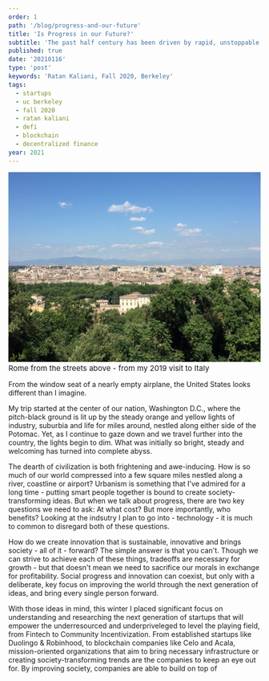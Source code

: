 ```yaml
---
order: 1
path: '/blog/progress-and-our-future'
title: 'Is Progress in our Future?'
subtitle: 'The past half century has been driven by rapid, unstoppable innovation, but will the next 50 be the same?'
published: true
date: '20210116'
type: 'post'
keywords: 'Ratan Kaliani, Fall 2020, Berkeley'
tags:
  - startups
  - uc berkeley
  - fall 2020
  - ratan kaliani
  - defi
  - blockchain
  - decentralized finance
year: 2021
---
```


![roma](roma.jpg '')
<span style="font-size: 15px;">Rome from the streets above - from my 2019 visit to Italy</span>

From the window seat of a nearly empty airplane, the United States looks different than I imagine. 

My trip started at the center of our nation, Washington D.C., where the pitch-black ground is lit up by the steady orange and yellow lights of industry, suburbia and life for miles around, nestled along either side of the Potomac. Yet, as I continue to gaze down and we travel further into the country, the lights begin to dim. What was initially so bright, steady and welcoming has turned into complete abyss. 

The dearth of civilization is both frightening and awe-inducing. How is so much of our world compressed into a few square miles nestled along a river, coastline or airport? Urbanism is something that I've admired for a long time - putting smart people together is bound to create society-transforming ideas. But when we talk about progress, there are two key questions we need to ask: At what cost? But more importantly, who benefits? Looking at the indsutry I plan to go into - technology - it is much to common to disregard both of these questions. 

How do we create innovation that is sustainable, innovative and brings society - all of it - forward? The simple answer is that you can't. Though we can strive to achieve each of these things, tradeoffs are necessary for growth - but that doesn't mean we need to sacrifice our morals in exchange for profitability. Social progress and innovation can coexist, but only with a deliberate, key focus on improving the world through the next generation of ideas, and bring every single person forward.

With those ideas in mind, this winter I placed significant focus on understanding and researching the next generation of startups that will empower the underresourced and underpriveleged to level the playing field, from Fintech to Community Incentivization. From established startups like Duolingo & Robinhood, to blockchain companies like Celo and Acala, mission-oriented organizations that aim to bring necessary infrastructure or creating society-transforming trends are the companies to keep an eye out for. By improving society, companies are able to build on top of 







